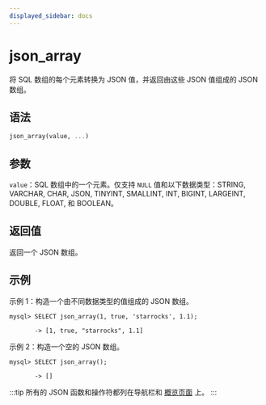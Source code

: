 ```yaml
---
displayed_sidebar: docs
---
```


# json_array

将 SQL 数组的每个元素转换为 JSON 值，并返回由这些 JSON 值组成的 JSON 数组。

## 语法

```Haskell
json_array(value, ...)
```

## 参数

`value`：SQL 数组中的一个元素。仅支持 `NULL` 值和以下数据类型：STRING, VARCHAR, CHAR, JSON, TINYINT, SMALLINT, INT, BIGINT, LARGEINT, DOUBLE, FLOAT, 和 BOOLEAN。

## 返回值

返回一个 JSON 数组。

## 示例

示例 1：构造一个由不同数据类型的值组成的 JSON 数组。

```plaintext
mysql> SELECT json_array(1, true, 'starrocks', 1.1);

       -> [1, true, "starrocks", 1.1]
```

示例 2：构造一个空的 JSON 数组。

```plaintext
mysql> SELECT json_array();

       -> []
```

:::tip
所有的 JSON 函数和操作符都列在导航栏和 [概览页面](../overview-of-json-functions-and-operators.md) 上。
:::
